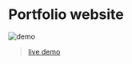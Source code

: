 # Portfolio website
![demo](https://snipcart.com/media/175864/build-vuejs-blog-copy.jpg)
> [live demo](https://vue-blog-demo.netlify.com/)

